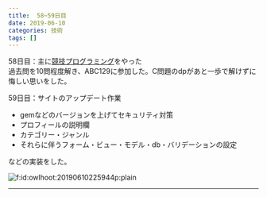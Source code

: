 ```yaml
---
title:  58~59日目
date: 2019-06-10
categories: 技術
tags: []
---
```

<p>58日目：主に<a class="keyword" href="http://d.hatena.ne.jp/keyword/%B6%A5%B5%BB%A5%D7%A5%ED%A5%B0%A5%E9%A5%DF%A5%F3%A5%B0">競技プログラミング</a>をやった<br />
過去問を10問程度解き、ABC129に参加した。C問題のdpがあと一歩で解けずに悔しい思いをした。</p><p>59日目：サイトのアップデート作業</p>

<ul>
<li>gemなどのバージョンを上げてセキュリティ対策</li>
<li>プロフィールの説明欄</li>
<li>カテゴリー・ジャンル</li>
<li>それらに伴うフォーム・ビュー・モデル・db・バリデーションの設定</li>
</ul><p>などの実装をした。</p><p><span itemscope itemtype="http://schema.org/Photograph"><img src="https://cdn-ak.f.st-hatena.com/images/fotolife/o/owlhoot/20190610/20190610225944.png" alt="f:id:owlhoot:20190610225944p:plain" title="f:id:owlhoot:20190610225944p:plain" class="hatena-fotolife" itemprop="image"></span></p>

-----
